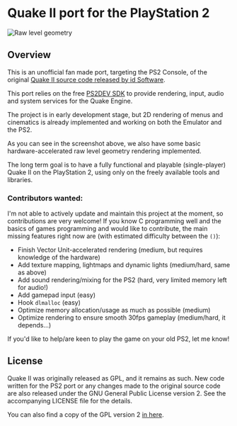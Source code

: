 
# Quake II port for the PlayStation 2

![Raw level geometry](https://raw.githubusercontent.com/glampert/quake2-for-ps2/master/misc/screens/q2ps2-level-notex-2.png "Raw level geometry")

## Overview

This is an unofficial fan made port, targeting the PS2 Console, of the original
[Quake II source code released by id Software][link_id_repo].

This port relies on the free [PS2DEV SDK][link_ps2_dev] to provide rendering,
input, audio and system services for the Quake Engine.

The project is in early development stage, but 2D rendering of menus and cinematics
is already implemented and working on both the Emulator and the PS2.

As you can see in the screenshot above, we also have some basic
hardware-accelerated raw level geometry rendering implemented.

The long term goal is to have a fully functional and playable (single-player)
Quake II on the PlayStation 2, using only on the freely available tools and libraries.

### Contributors wanted:

I'm not able to actively update and maintain this project at the moment, so contributions are very welcome!
If you know C programming well and the basics of games programming and would like to contribute,
the main missing features right now are (with estimated difficulty between the `()`):

- Finish Vector Unit-accelerated rendering (medium, but requires knowledge of the hardware)
- Add texture mapping, lightmaps and dynamic lights (medium/hard, same as above)
- Add sound rendering/mixing for the PS2 (hard, very limited memory left for audio!)
- Add gamepad input (easy)
- Hook `dlmalloc` (easy)
- Optimize memory allocation/usage as much as possible (medium)
- Optimize rendering to ensure smooth 30fps gameplay (medium/hard, it depends...)

If you'd like to help/are keen to play the game on your old PS2, let me know!

## License

Quake II was originally released as GPL, and it remains as such. New code written
for the PS2 port or any changes made to the original source code are also released under the
GNU General Public License version 2. See the accompanying LICENSE file for the details.

You can also find a copy of the GPL version 2 [in here][link_gpl_v2].

[link_id_repo]: https://github.com/id-Software/Quake-2
[link_ps2_dev]: https://github.com/ps2dev
[link_gpl_v2]:  https://www.gnu.org/licenses/old-licenses/gpl-2.0.en.html

